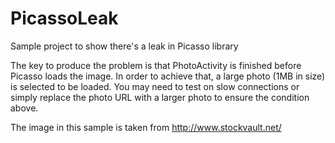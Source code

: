 # PicassoLeak
Sample project to show there's a leak in Picasso library

The key to produce the problem is that PhotoActivity is finished before Picasso loads the image.
In order to achieve that, a large photo (1MB in size) is selected to be loaded.
You may need to test on slow connections or simply replace the photo URL with a larger photo 
to ensure the condition above.

The image in this sample is taken from http://www.stockvault.net/
